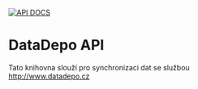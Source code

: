 [![API DOCS](http://apigenerator.org/badge.png)](http://<user>.github.io/<repo>/)

DataDepo API
==========

Tato knihovna slouží pro synchronizaci dat se službou http://www.datadepo.cz